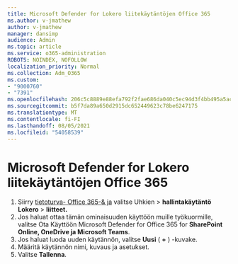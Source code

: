 ```yaml
---
title: Microsoft Defender for Lokero liitekäytäntöjen Office 365
ms.author: v-jmathew
author: v-jmathew
manager: dansimp
audience: Admin
ms.topic: article
ms.service: o365-administration
ROBOTS: NOINDEX, NOFOLLOW
localization_priority: Normal
ms.collection: Adm_O365
ms.custom:
- "9000760"
- "7391"
ms.openlocfilehash: 206c5c8889e88efa792f2fae686da040c5ec94d3f4bb495a5ac5cca59e455e64
ms.sourcegitcommit: b5f7da89a650d2915dc652449623c78be6247175
ms.translationtype: MT
ms.contentlocale: fi-FI
ms.lasthandoff: 08/05/2021
ms.locfileid: "54058539"
---
```

# <a name="set-up-safe-attachment-policies-in-microsoft-defender-for-office-365"></a>Microsoft Defender for Lokero liitekäytäntöjen Office 365

1. Siirry [tietoturva- Office 365-& ja](https://go.microsoft.com/fwlink/p/?linkid=2077143) valitse Uhkien   >  **hallintakäytäntö Lokero**  >  **liitteet.**
2. Jos haluat ottaa tämän ominaisuuden käyttöön muille työkuormille, valitse Ota Käyttöön Microsoft Defender for Office 365 for **SharePoint Online, OneDrive ja Microsoft Teams**.
3. Jos haluat luoda uuden käytännön, valitse **Uusi** ( **+** ) -kuvake.
4. Määritä käytännön nimi, kuvaus ja asetukset.
5. Valitse **Tallenna**.

